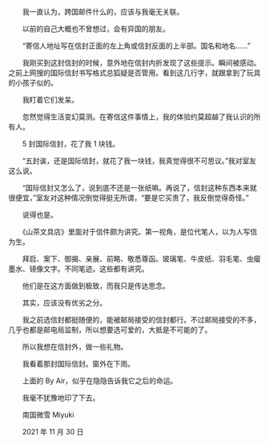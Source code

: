 　　我一直认为，跨国邮件什么的，应该与我毫无关联。

　　以前的自己大概也不曾想过，会有异国的朋友。

　　“寄信人地址写在信封正面的左上角或信封反面的上半部。国名和地名……”

　　我刚买到这封信封的时候，意外地在信封内折发现了这些提示。瞬间被感动。之前上网搜的国际信封书写格式总狐疑是否管用。看到这几行字，就跟拿到了玩具的小孩子似的。

　　我盯着它们发呆。

　　忽然觉得生活变幻莫测。在寄信这件事情上，我的体验约莫超越了我认识的所有人。

　　5 封国际信封，花了我 1 块钱。

　　“五封诶，还是国际信封，就花了我一块钱，我真觉得很不可思议。”我对室友这么说。

　　“国际信封又怎么了，说到底不还是一张纸嘛。再说了，信封这种东西本来就很便宜，”室友对这种情况倒觉得挺无所谓，“要是它买贵了，我反倒觉得奇怪。”

　　说得也是。

　　《山茶文具店》里面对于信件颇为讲究。第一视角，是位代笔人，以为人写信为生。

　　拜启、案下、御揭、亲展、前略、敬悉尊函。玻璃笔、牛皮纸、羽毛笔、虫瘿墨水、镜像文字。不同笔迹。这些都有讲究。

　　他们是在这方面做到极致，而我只是传达思念。

　　其实，应该没有优劣之分。

　　我之前选信封都挺随便的，能被邮局接受的信封都行。不过邮局接受的不多，几乎也都是邮电局监制，所以想要选可爱的，大抵是不可能的了。

　　所以我想在信封外，做一些礼物。

　　我看着那封国际信封。窗外在下雨。

　　上面的 By Air，似乎在隐隐告诉我它之后的命运。

　　我毫不犹豫地印了下去。



　　南国微雪 Miyuki

　　2021 年 11 月 30 日

